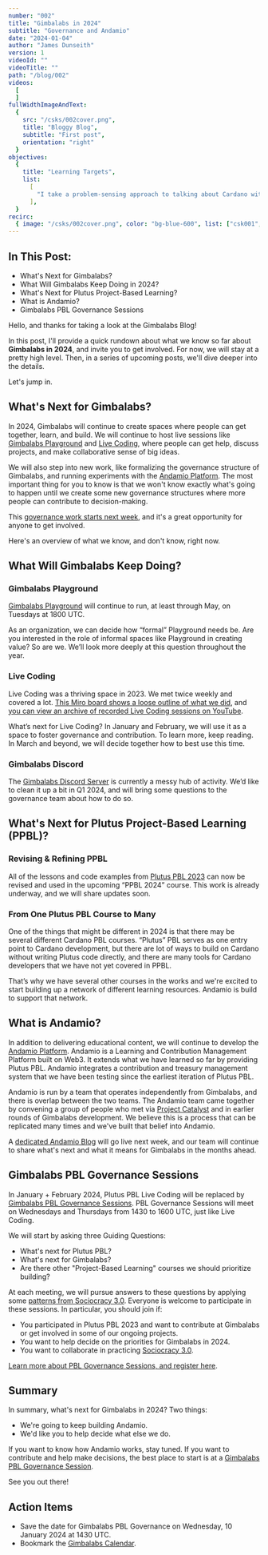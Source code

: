 ```yaml
---
number: "002"
title: "Gimbalabs in 2024"
subtitle: "Governance and Andamio"
date: "2024-01-04"
author: "James Dunseith"
version: 1
videoId: ""
videoTitle: ""
path: "/blog/002"
videos:
  [
  ]
fullWidthImageAndText:
  {
    src: "/csks/002cover.png",
    title: "Bloggy Blog",
    subtitle: "First post",
    orientation: "right"
  }
objectives:
  {
    title: "Learning Targets",
    list:
      [
        "I take a problem-sensing approach to talking about Cardano with my friends and family.",
      ],
  }
recirc:
  { image: "/csks/002cover.png", color: "bg-blue-600", list: ["csk001", "csk003", "csk004"] }
---
```


## In This Post:
- What's Next for Gimbalabs?
- What Will Gimbalabs Keep Doing in 2024?
- What's Next for Plutus Project-Based Learning?
- What is Andamio?
- Gimbalabs PBL Governance Sessions

Hello, and thanks for taking a look at the Gimbalabs Blog!

In this post, I'll provide a quick rundown about what we know so far about **Gimbalabs in 2024**, and invite you to get involved. For now, we will stay at a pretty high level. Then, in a series of upcoming posts, we'll dive deeper into the details.

Let's jump in.

## What's Next for Gimbalabs?

In 2024, Gimbalabs will continue to create spaces where people can get together, learn, and build. We will continue to host live sessions like [Gimbalabs Playground](/playground) and [Live Coding](https://plutuspbl.io/live-coding), where people can get help, discuss projects, and make collaborative sense of big ideas.

We will also step into new work, like formalizing the governance structure of Gimbalabs, and running experiments with the [Andamio Platform](https://www.andamio.io/). The most important thing for you to know is that we won't know exactly what's going to happen until we create some new governance structures where more people can contribute to decision-making.

This [governance work starts next week](/governance), and it's a great opportunity for anyone to get involved.

Here's an overview of what we know, and don't know, right now.

## What Will Gimbalabs Keep Doing?

### Gimbalabs Playground

[Gimbalabs Playground](/playground) will continue to run, at least through May, on Tuesdays at 1800 UTC.

As an organization, we can decide how “formal” Playground needs be. Are you interested in the role of informal spaces like Playground in creating value? So are we. We’ll look more deeply at this question throughout the year.

### Live Coding

Live Coding was a thriving space in 2023. We met twice weekly and covered a lot. [This Miro board shows a loose outline of what we did](https://miro.com/app/board/uXjVMRJDVq4=/?share_link_id=465215617524), and [you can view an archive of recorded Live Coding sessions on YouTube](https://www.youtube.com/@gimbalabs/streams).

What’s next for Live Coding? In January and February, we will use it as a space to foster governance and contribution. To learn more, keep reading. In March and beyond, we will decide together how to best use this time.

### Gimbalabs Discord

The [Gimbalabs Discord Server](https://discord.gg/6UBfYMWw9U) is currently a messy hub of activity. We’d like to clean it up a bit in Q1 2024, and will bring some questions to the governance team about how to do so.

## What's Next for Plutus Project-Based Learning (PPBL)?

### Revising & Refining PPBL

All of the lessons and code examples from [Plutus PBL 2023](https://plutuspbl.io) can now be revised and used in the upcoming “PPBL 2024” course. This work is already underway, and we will share updates soon.

### From One Plutus PBL Course to Many

One of the things that might be different in 2024 is that there may be several different Cardano PBL courses. “Plutus” PBL serves as one entry point to Cardano development, but there are lot of ways to build on Cardano without writing Plutus code directly, and there are many tools for Cardano developers that we have not yet covered in PPBL.

That’s why we have several other courses in the works and we're excited to start building up a network of different learning resources. Andamio is build to support that network.

## What is Andamio?

In addition to delivering educational content, we will continue to develop the [Andamio Platform](https://andamio.io). Andamio is a Learning and Contribution Management Platform built on Web3. It extends what we have learned so far by providing Plutus PBL. Andamio integrates a contribution and treasury management system that we have been testing since the earliest iteration of Plutus PBL.

Andamio is run by a team that operates independently from Gimbalabs, and there is overlap between the two teams. The Andamio team came together by convening a group of people who met via [Project Catalyst](https://projectcatalyst.io/) and in earlier rounds of Gimbalabs development. We believe this is a process that can be replicated many times and we've built that belief into Andamio.

A [dedicated Andamio Blog](https://www.andamio.io/blog) will go live next week, and our team will continue to share what's next and what it means for Gimbalabs in the months ahead.

## Gimbalabs PBL Governance Sessions

In January + February 2024, Plutus PBL Live Coding will be replaced by [Gimbalabs PBL Governance Sessions](/governance). PBL Governance Sessions will meet on Wednesdays and Thursdays from 1430 to 1600 UTC, just like Live Coding.

We will start by asking three Guiding Questions:
- What's next for Plutus PBL?
- What's next for Gimbalabs?
- Are there other "Project-Based Learning" courses we should prioritize building?

At each meeting, we will pursue answers to these questions by applying some [patterns from Sociocracy 3.0](https://sociocracy30.org). Everyone is welcome to participate in these sessions. In particular, you should join if:

- You participated in Plutus PBL 2023 and want to contribute at Gimbalabs or get involved in some of our ongoing projects.
- You want to help decide on the priorities for Gimbalabs in 2024.
- You want to collaborate in practicing [Sociocracy 3.0](https://sociocracy30.org).

[Learn more about PBL Governance Sessions, and register here](/governance).

## Summary

In summary, what's next for Gimbalabs in 2024? Two things:
- We're going to keep building Andamio.
- We'd like you to help decide what else we do.

If you want to know how Andamio works, stay tuned. If you want to contribute and help make decisions, the best place to start is at a [Gimbalabs PBL Governance Session](/governance).

See you out there!

## Action Items

- Save the date for Gimbalabs PBL Governance on Wednesday, 10 January 2024 at 1430 UTC.
- Bookmark the [Gimbalabs Calendar](/calendar).